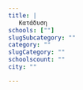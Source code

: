 ```yaml
---
title: |
   Κατάδυση
schools: [""]
slugSubcategory: ""
category: ""
slugCategory: ""
schoolscount: ""
city: ""

---
```


